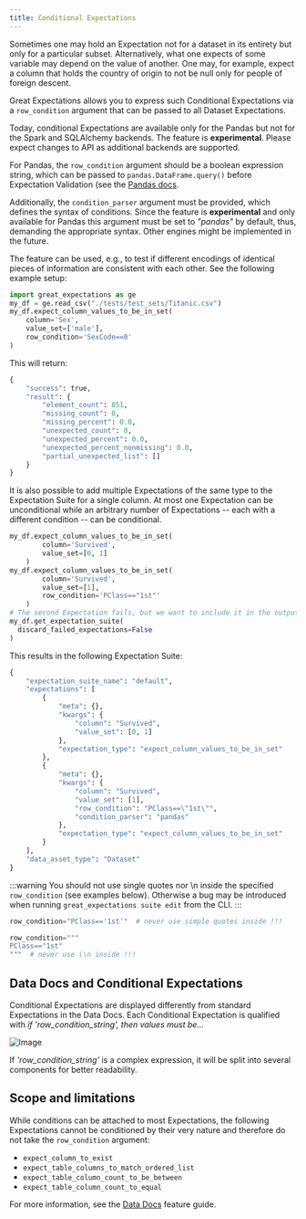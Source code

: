```yaml
---
title: Conditional Expectations
---
```



Sometimes one may hold an Expectation not for a dataset in its entirety but only for a particular subset. Alternatively,
what one expects of some variable may depend on the value of another. One may, for example, expect a column that holds
the country of origin to not be null only for people of foreign descent.

Great Expectations allows you to express such Conditional Expectations via a `row_condition` argument that can be passed
to all Dataset Expectations.

Today, conditional Expectations are available only for the Pandas but not for the Spark and SQLAlchemy backends. The
feature is **experimental**. Please expect changes to API as additional backends are supported.

For Pandas, the `row_condition` argument should be a boolean expression string, which can be passed
to `pandas.DataFrame.query()` before Expectation Validation (see
the [Pandas docs](https://pandas.pydata.org/pandas-docs/stable/reference/api/pandas.DataFrame.query.html).

Additionally, the `condition_parser` argument must be provided, which defines the syntax of conditions. Since the
feature is **experimental** and only available for Pandas this argument must be set to *"pandas"* by default, thus,
demanding the appropriate syntax. Other engines might be implemented in the future.

The feature can be used, e.g., to test if different encodings of identical pieces of information are consistent with
each other. See the following example setup:

```python
import great_expectations as ge
my_df = ge.read_csv("./tests/test_sets/Titanic.csv")
my_df.expect_column_values_to_be_in_set(
    column='Sex',
    value_set=['male'],
    row_condition='SexCode==0'
)
```

This will return:

```python
{
    "success": true,
    "result": {
        "element_count": 851,
        "missing_count": 0,
        "missing_percent": 0.0,
        "unexpected_count": 0,
        "unexpected_percent": 0.0,
        "unexpected_percent_nonmissing": 0.0,
        "partial_unexpected_list": []
    }
}
```

It is also possible to add multiple Expectations of the same type to the Expectation Suite for a single column. At most
one Expectation can be unconditional while an arbitrary number of Expectations -- each with a different condition -- can
be conditional.

```python
my_df.expect_column_values_to_be_in_set(
        column='Survived',
        value_set=[0, 1]
    )
my_df.expect_column_values_to_be_in_set(
        column='Survived',
        value_set=[1],
        row_condition='PClass=="1st"'
    )
# The second Expectation fails, but we want to include it in the output:
my_df.get_expectation_suite(
  discard_failed_expectations=False
)  
```

This results in the following Expectation Suite:
```python
{
    "expectation_suite_name": "default",
    "expectations": [
        {
            "meta": {},
            "kwargs": {
                "column": "Survived",
                "value_set": [0, 1]
            },
            "expectation_type": "expect_column_values_to_be_in_set"
        },
        {
            "meta": {},
            "kwargs": {
                "column": "Survived",
                "value_set": [1],
                "row_condition": "PClass==\"1st\"",
                "condition_parser": "pandas"
            },
            "expectation_type": "expect_column_values_to_be_in_set"
        }
    ],
    "data_asset_type": "Dataset"
}
```

:::warning
You should not use single quotes nor \\n inside the specified `row_condition` (see examples below). Otherwise a bug may be introduced when running `great_expectations suite edit` from the CLI.
:::

```python 
row_condition="PClass=='1st'"  # never use simple quotes inside !!!
```

```python 
row_condition="""
PClass=="1st"
"""  # never use \\n inside !!!
```

## Data Docs and Conditional Expectations

Conditional Expectations are displayed differently from standard Expectations in the Data Docs. Each Conditional
Expectation is qualified with *if 'row_condition_string', then values must be...*

![Image](../../images/conditional_data_docs_screenshot.png)

If *'row_condition_string'* is a complex expression, it will be split into several components for better readability.

## Scope and limitations

While conditions can be attached to most Expectations, the following Expectations cannot be conditioned by their very
nature and therefore do not take the `row_condition` argument:

* ```expect_column_to_exist```
* ```expect_table_columns_to_match_ordered_list```
* ```expect_table_column_count_to_be_between```
* ```expect_table_column_count_to_equal```

For more information, see the [Data Docs](../data_docs) feature guide.
